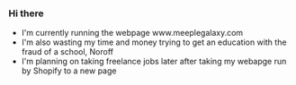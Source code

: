 ### Hi there
<ul>
<li>I'm currently running the webpage www.meeplegalaxy.com
</li>
<li>I'm also wasting my time and money trying to get an education with the fraud of a school, Noroff</li>

<li>I'm planning on taking freelance jobs later after taking my webapge run by Shopify to a new page</li>
  
</ul>
<!--
**Martinsn676/Martinsn676** is a ✨ _special_ ✨ repository because its `README.md` (this file) appears on your GitHub profile.

Here are some ideas to get you started:

- 🔭 I’m currently working on ...
- 🌱 I’m currently learning ...
- 👯 I’m looking to collaborate on ...
- 🤔 I’m looking for help with ...
- 💬 Ask me about ...
- 📫 How to reach me: ...
- 😄 Pronouns: ...
- ⚡ Fun fact: ...
-->
